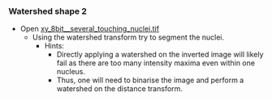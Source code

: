 ### Watershed shape 2

- Open [xy_8bit__several_touching_nuclei.tif](https://github.com/NEUBIAS/training-resources/raw/master/image_data/xy_8bit__several_touching_nuclei.tif)
  - Using the watershed transform try to segment the nuclei.
    - Hints:
      - Directly applying a watershed on the inverted image will likely fail as there are too many intensity maxima even within one nucleus.
      - Thus, one will need to binarise the image and perform a watershed on the distance transform.
